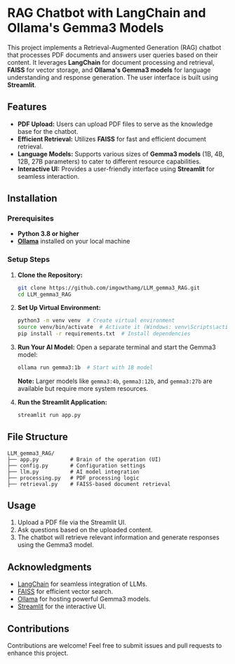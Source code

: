 # RAG Chatbot with LangChain and Ollama's Gemma3 Models

This project implements a Retrieval-Augmented Generation (RAG) chatbot that processes PDF documents and answers user queries based on their content. It leverages **LangChain** for document processing and retrieval, **FAISS** for vector storage, and **Ollama's Gemma3 models** for language understanding and response generation. The user interface is built using **Streamlit**.

## Features

- **PDF Upload:** Users can upload PDF files to serve as the knowledge base for the chatbot.
- **Efficient Retrieval:** Utilizes **FAISS** for fast and efficient document retrieval.
- **Language Models:** Supports various sizes of **Gemma3 models** (1B, 4B, 12B, 27B parameters) to cater to different resource capabilities.
- **Interactive UI:** Provides a user-friendly interface using **Streamlit** for seamless interaction.

## Installation

### Prerequisites

- **Python 3.8 or higher**
- **[Ollama](https://ollama.ai/)** installed on your local machine

### Setup Steps

1. **Clone the Repository:**
   ```bash
   git clone https://github.com/imgowthamg/LLM_gemma3_RAG.git
   cd LLM_gemma3_RAG
   ```

2. **Set Up Virtual Environment:**
   ```bash
   python3 -m venv venv  # Create virtual environment
   source venv/bin/activate  # Activate it (Windows: venv\Scripts\activate)
   pip install -r requirements.txt  # Install dependencies
   ```

3. **Run Your AI Model:**
   Open a separate terminal and start the Gemma3 model:
   ```bash
   ollama run gemma3:1b  # Start with 1B model
   ```
   **Note:** Larger models like `gemma3:4b`, `gemma3:12b`, and `gemma3:27b` are available but require more system resources.

4. **Run the Streamlit Application:**
   ```bash
   streamlit run app.py
   ```

## File Structure

```
LLM_gemma3_RAG/
├── app.py          # Brain of the operation (UI)
├── config.py       # Configuration settings
├── llm.py          # AI model integration
├── processing.py   # PDF processing logic
├── retrieval.py    # FAISS-based document retrieval
```

## Usage

1. Upload a PDF file via the Streamlit UI.
2. Ask questions based on the uploaded content.
3. The chatbot will retrieve relevant information and generate responses using the Gemma3 model.


## Acknowledgments

- [LangChain](https://www.langchain.com/) for seamless integration of LLMs.
- [FAISS](https://faiss.ai/) for efficient vector search.
- [Ollama](https://ollama.ai/) for hosting powerful Gemma3 models.
- [Streamlit](https://streamlit.io/) for the interactive UI.

## Contributions

Contributions are welcome! Feel free to submit issues and pull requests to enhance this project.

